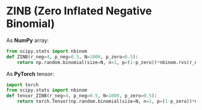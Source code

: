 # ZINB (Zero Inflated Negative Binomial)


As **NumPy** array:

```python
from scipy.stats import nbinom
def ZINB(r_neg=4, p_neg=0.5, N=1000, p_zero=0.5):
    return np.random.binomial(size=N, n=1, p=(1-p_zero))*nbinom.rvs(r_neg, p_neg, size=N)
```

As **PyTorch** tensor:

```python
import torch
from scipy.stats import nbinom
def tensor_ZINB(r_neg=4, p_neg=0.5, N=1000, p_zero=0.5):
    return torch.Tensor(np.random.binomial(size=N, n=1, p=(1-p_zero))*nbinom.rvs(r_neg, p_neg, size=N))
```
